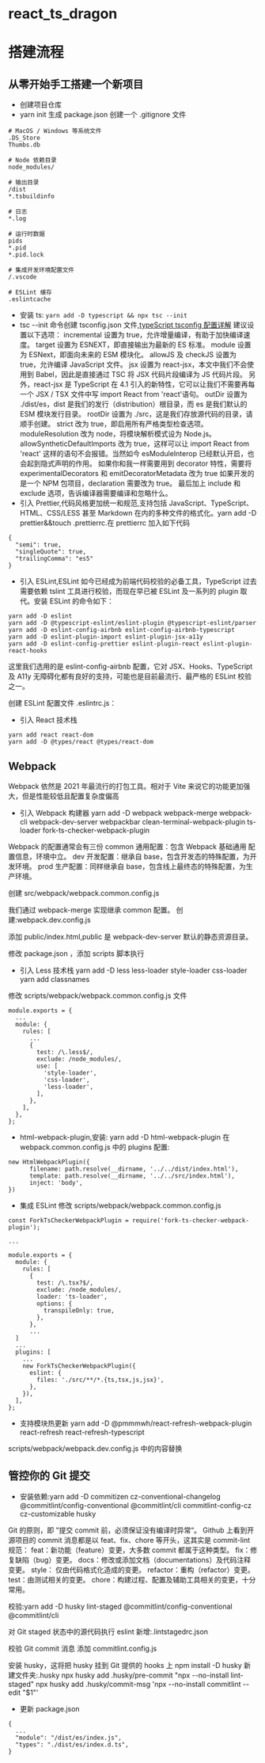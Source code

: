 # react_ts_dragon

# 搭建流程

## 从零开始手工搭建一个新项目

- 创建项目仓库
- yarn init 生成 package.json
  创建一个 .gitignore 文件

```
# MacOS / Windows 等系统文件
.DS_Store
Thumbs.db

# Node 依赖目录
node_modules/

# 输出目录
/dist
*.tsbuildinfo

# 日志
*.log

# 运行时数据
pids
*.pid
*.pid.lock

# 集成开发环境配置文件
/.vscode

# ESLint 缓存
.eslintcache
```

- 安装 ts:
  `yarn add -D typescript && npx tsc --init`
- tsc --init 命令创建 tsconfig.json 文件,[typeScript tsconfig 配置详解](https://juejin.cn/post/6844904093568221191)
  建议设置以下选项：
  incremental 设置为 true，允许增量编译，有助于加快编译速度。
  target 设置为 ESNEXT，即直接输出为最新的 ES 标准。
  module 设置为 ESNext，即面向未来的 ESM 模块化。
  allowJS 及 checkJS 设置为 true，允许编译 JavaScript 文件。
  jsx 设置为 react-jsx，本文中我们不会使用到 Babel，因此是直接通过 TSC 将 JSX 代码片段编译为 JS 代码片段。 另外，react-jsx 是 TypeScript 在 4.1 引入的新特性，它可以让我们不需要再每一个 JSX / TSX 文件中写 import React from 'react'语句。
  outDir 设置为 ./dist/es，dist 是我们的发行（distribution）根目录，而 es 是我们默认的 ESM 模块发行目录。
  rootDir 设置为 ./src，这是我们存放源代码的目录，请顺手创建。
  strict 改为 true，即启用所有严格类型检查选项。
  moduleResolution 改为 node，将模块解析模式设为 Node.js。
  allowSyntheticDefaultImports 改为 true，这样可以让 import React from 'react' 这样的语句不会报错。当然如今 esModuleInterop 已经默认开启，也会起到隐式声明的作用。
  如果你和我一样需要用到 decorator 特性，需要将 experimentalDecorators 和 emitDecoratorMetadata 改为 true
  如果开发的是一个 NPM 包项目，declaration 需要改为 true。
  最后加上 include 和 exclude 选项，告诉编译器需要编译和忽略什么。
- 引入 Prettier,代码风格更加统一和规范,支持包括 JavaScript、TypeScript、HTML、CSS/LESS 甚至 Markdown 在内的多种文件的格式化。yarn add -D prettier&&touch .prettierrc.在 prettierrc 加入如下代码

```
{
  "semi": true,
  "singleQuote": true,
  "trailingComma": "es5"
}
```

- 引入 ESLint,ESLint 如今已经成为前端代码校验的必备工具，TypeScript 过去需要依赖 tslint 工具进行校验，而现在早已被 ESLint 及一系列的 plugin 取代。安装 ESLint 的命令如下：

```
yarn add -D eslint
yarn add -D @typescript-eslint/eslint-plugin @typescript-eslint/parser
yarn add -D eslint-config-airbnb eslint-config-airbnb-typescript
yarn add -D eslint-plugin-import eslint-plugin-jsx-a11y
yarn add -D eslint-config-prettier eslint-plugin-react eslint-plugin-react-hooks
```

这里我们选用的是 eslint-config-airbnb 配置，它对 JSX、Hooks、TypeScript 及 A11y 无障碍化都有良好的支持，可能也是目前最流行、最严格的 ESLint 校验之一。

创建 ESLint 配置文件 .eslintrc.js：

- 引入 React 技术栈

```
yarn add react react-dom
yarn add -D @types/react @types/react-dom
```

## Webpack

Webpack 依然是 2021 年最流行的打包工具。相对于 Vite 来说它的功能更加强大，但是性能较低且配置复杂度偏高

- 引入 Webpack 构建器
  yarn add -D webpack webpack-merge webpack-cli webpack-dev-server webpackbar clean-terminal-webpack-plugin ts-loader fork-ts-checker-webpack-plugin

Webpack 的配置通常会有三份
common 通用配置：包含 Webpack 基础通用 配置信息，环境中立。
dev 开发配置：继承自 base，包含开发态的特殊配置，为开发环境。
prod 生产配置：同样继承自 base，包含线上最终态的特殊配置，为生产环境。

创建 src/webpack/webpack.common.config.js

我们通过 webpack-merge 实现继承 common 配置。
创建:webpack.dev.config.js

添加 public/index.html,public 是 webpack-dev-server 默认的静态资源目录。

修改 package.json ，添加 scripts 脚本执行

- 引入 Less 技术栈
  yarn add -D less less-loader style-loader css-loader
  yarn add classnames

修改 scripts/webpack/webpack.common.config.js 文件

```
module.exports = {
  ...
  module: {
    rules: [
      ...
      {
        test: /\.less$/,
        exclude: /node_modules/,
        use: [
          'style-loader',
          'css-loader',
          'less-loader',
        ],
      },
    ],
  },
};
```

- html-webpack-plugin,安装: yarn add -D html-webpack-plugin
  在 webpack.common.config.js 中的 plugins 配置:

```
new HtmlWebpackPlugin({
      filename: path.resolve(__dirname, '../../dist/index.html'),
      template: path.resolve(__dirname, '../../src/index.html'),
      inject: 'body',
})
```

- 集成 ESLint
  修改 scripts/webpack/webpack.common.config.js

```
const ForkTsCheckerWebpackPlugin = require('fork-ts-checker-webpack-plugin');

...

module.exports = {
  module: {
    rules: [
      {
        test: /\.tsx?$/,
        exclude: /node_modules/,
        loader: 'ts-loader',
        options: {
          transpileOnly: true,
        },
      },
      ...
  ]
  ...
  plugins: [
    ...
    new ForkTsCheckerWebpackPlugin({
      eslint: {
        files: './src/**/*.{ts,tsx,js,jsx}',
      },
    }),
  ],
};
```

- 支持模块热更新
  yarn add -D @pmmmwh/react-refresh-webpack-plugin react-refresh react-refresh-typescript

scripts/webpack/webpack.dev.config.js 中的内容替换

## 管控你的 Git 提交

- 安装依赖:yarn add -D commitizen cz-conventional-changelog @commitlint/config-conventional @commitlint/cli commitlint-config-cz cz-customizable husky

Git 的原则，即 ”提交 commit 前，必须保证没有编译时异常“。
Github 上看到开源项目的 commit 消息都是以 feat、fix、chore 等开头，这其实是 commit-lint 规范：
feat：新功能（feature）变更，大多数 commit 都属于这种类型。
fix：修复缺陷（bug）变更。
docs：修改或添加文档（documentations）及代码注释变更。
style： 仅由代码格式化造成的变更。
refactor：重构（refactor）变更。
test：由测试相关的变更。
chore：构建过程、配置及辅助工具相关的变更，十分常用。

校验:yarn add -D husky lint-staged @commitlint/config-conventional @commitlint/cli

对 Git staged 状态中的源代码执行 eslint
新增:.lintstagedrc.json

校验 Git commit 消息
添加 commitlint.config.js

安装 husky，这将把 husky 挂到 Git 提供的 hooks 上
npm install -D husky
新建文件夹:.husky
npx husky add .husky/pre-commit "npx --no-install lint-staged"
npx husky add .husky/commit-msg 'npx --no-install commitlint --edit "$1"'

- 更新 package.json

```
{
  ...
  "module": "/dist/es/index.js",
  "types": "./dist/es/index.d.ts",
}
```
